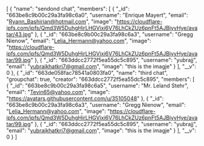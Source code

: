 [
    {
        <!-- "_id": "663ddfb0fac78541a0803f9c", -->
        "name": "sendond chat",
        <!-- "groupchat": true, -->
        <!-- "creator": "663ddcc2772f5ea55dc5c895", -->
        "members": [
            {
                "_id": "663be8c9b00c29a3fa98c6a0",
                "username": "Enrique Mayert",
                "email": "Ryann_Bashirian@hotmail.com",
                "image": "https://cloudflare-ipfs.com/ipfs/Qmd3W5DuhgHirLHGVixi6V76LhCkZUz6pnFt5AJBiyvHye/avatar/43.jpg"
            },
            {
                "_id": "663be8c9b00c29a3fa98c6a3",
                "username": "Gregg Nienow",
                "email": "Lelia_Hermann@yahoo.com",
                "image": "https://cloudflare-ipfs.com/ipfs/Qmd3W5DuhgHirLHGVixi6V76LhCkZUz6pnFt5AJBiyvHye/avatar/99.jpg"
            },
            {
                "_id": "663ddcc2772f5ea55dc5c895",
                "username": "yubrajj",
                "email": "yubrajkhatkri7@gmail.com",
                "image": "this is the imagje"
            }
        ],
        "__v": 0
    },
    {
        "_id": "663de058fac78541a0803fa0",
        "name": "third chat",
        "groupchat": true,
        "creator": "663ddcc2772f5ea55dc5c895",
        "members": [
            {
                "_id": "663be8c9b00c29a3fa98c6a5",
                "username": "Mr. Leland Stehr",
                "email": "Tevin65@yahoo.com",
                "image": "https://avatars.githubusercontent.com/u/35105048"
            },
            {
                "_id": "663be8c9b00c29a3fa98c6a3",
                "username": "Gregg Nienow",
                "email": "Lelia_Hermann@yahoo.com",
                "image": "https://cloudflare-ipfs.com/ipfs/Qmd3W5DuhgHirLHGVixi6V76LhCkZUz6pnFt5AJBiyvHye/avatar/99.jpg"
            },
            {
                "_id": "663ddcc2772f5ea55dc5c895",
                "username": "yubrajj",
                "email": "yubrajkhatkri7@gmail.com",
                "image": "this is the imagje"
            }
        ],
        "__v": 0
    }
]